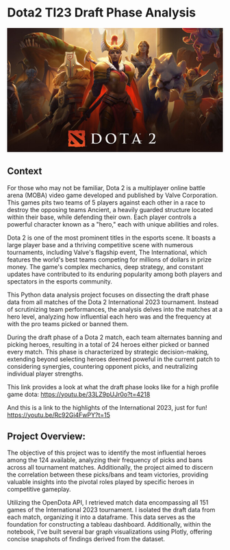 # Dota2 TI23 Draft Phase Analysis

![dota 2 banner](capsule_616x353.jpg)

## Context
For those who may not be familiar, Dota 2 is a multiplayer online battle arena (MOBA) video game developed and published by Valve Corporation. This games pits two teams of 5 players against each other in a race to destroy the opposing teams Ancient, a heavily guarded structure located within their base, while defending their own. Each player controls a powerful character known as a "hero," each with unique abilities and roles.

Dota 2 is one of the most prominent titles in the esports scene. It boasts a large player base and a thriving competitive scene with numerous tournaments, including Valve's flagship event, The International, which features the world's best teams competing for millions of dollars in prize money. The game's complex mechanics, deep strategy, and constant updates have contributed to its enduring popularity among both players and spectators in the esports community.

This Python data analysis project focuses on dissecting the draft phase data from all matches of the Dota 2 International 2023 tournament. Instead of scrutinizing team performances, the analysis delves into the matches at a hero level, analyzing how influential each hero was and the frequency at with the pro teams picked or banned them. 

During the draft phase of a Dota 2 match, each team alternates banning and picking heroes, resulting in a total of 24 heroes either picked or banned every match. This phase is characterized by strategic decision-making, extending beyond selecting heroes deemed poweful in the current patch to considering synergies, countering opponent picks, and neutralizing individual player strengths.

This link provides a look at what the draft phase looks like for a high profile game dota:
https://youtu.be/33LZ9pUJr0o?t=4218

And this is a link to the highlights of the International 2023, just for fun!
https://youtu.be/Rc92Gi4FwPY?t=15

## Project Overview:

The objective of this project was to identify the most influential heroes among the 124 available, analyzing their frequency of picks and bans across all tournament matches. Additionally, the project aimed to discern the correlation between these picks/bans and team victories, providing valuable insights into the pivotal roles played by specific heroes in competitive gameplay.

Utilizing the OpenDota API, I retrieved match data encompassing all 151 games of the International 2023 tournament. I isolated the draft data from each match, organizing it into a dataframe. This data serves as the foundation for constructing a tableau dashboard. Additionally, within the notebook, I've built several bar graph visualizations using Plotly, offering concise snapshots of findings derived from the dataset.

